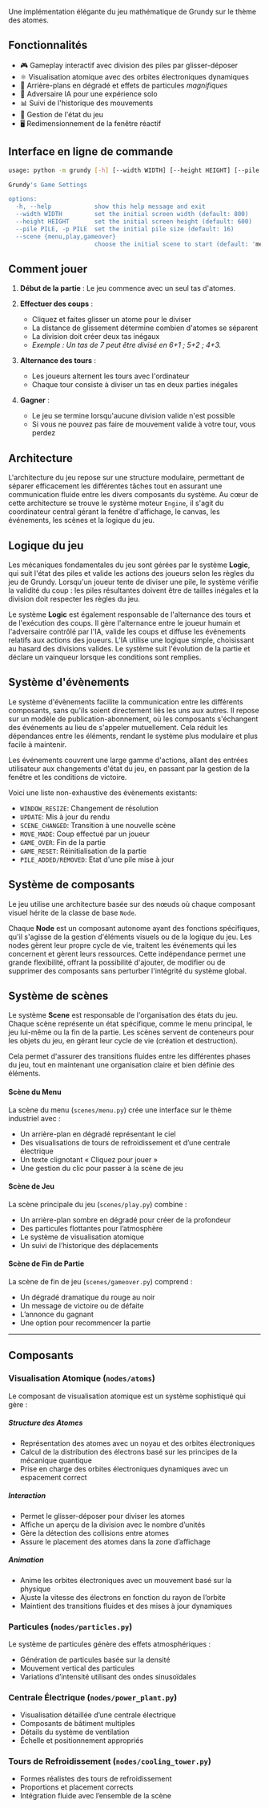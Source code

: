 Une implémentation élégante du jeu mathématique de Grundy sur le thème des atomes.


## Fonctionnalités

- 🎮 Gameplay interactif avec division des piles par glisser-déposer
- ⚛️ Visualisation atomique avec des orbites électroniques dynamiques
- 🎨 Arrière-plans en dégradé et effets de particules *magnifiques*
- 🤖 Adversaire IA pour une expérience solo
- 📊 Suivi de l'historique des mouvements
- 🔄 Gestion de l'état du jeu
- 🖥️ Redimensionnement de la fenêtre réactif

## Interface en ligne de commande

```bash
usage: python -m grundy [-h] [--width WIDTH] [--height HEIGHT] [--pile PILE] [--scene {menu,play,gameover}]

Grundy's Game Settings

options:
  -h, --help            show this help message and exit
  --width WIDTH         set the initial screen width (default: 800)
  --height HEIGHT       set the initial screen height (default: 600)
  --pile PILE, -p PILE  set the initial pile size (default: 16)
  --scene {menu,play,gameover}
                        choose the initial scene to start (default: 'menu')
```

## Comment jouer

1. **Début de la partie** : Le jeu commence avec un seul tas d'atomes.

2. **Effectuer des coups** :
   - Cliquez et faites glisser un atome pour le diviser
   - La distance de glissement détermine combien d'atomes se séparent
   - La division doit créer deux tas inégaux
   - *Exemple : Un tas de 7 peut être divisé en 6+1 ; 5+2 ; 4+3.*

3. **Alternance des tours** :
   - Les joueurs alternent les tours avec l'ordinateur
   - Chaque tour consiste à diviser un tas en deux parties inégales

4. **Gagner** :
   - Le jeu se termine lorsqu'aucune division valide n'est possible
   - Si vous ne pouvez pas faire de mouvement valide à votre tour, vous perdez

## Architecture

L'architecture du jeu repose sur une structure modulaire, permettant de séparer efficacement les différentes tâches tout en assurant une communication fluide entre les divers composants du système. Au cœur de cette architecture se trouve le système moteur `Engine`, il s'agit du coordinateur central gérant la fenêtre d'affichage, le canvas, les événements, les scènes et la logique du jeu.

## **Logique du jeu**

Les mécaniques fondamentales du jeu sont gérées par le système **Logic**, qui suit l'état des piles et valide les actions des joueurs selon les règles du jeu de Grundy. Lorsqu'un joueur tente de diviser une pile, le système vérifie la validité du coup : les piles résultantes doivent être de tailles inégales et la division doit respecter les règles du jeu.

Le système **Logic** est également responsable de l'alternance des tours et de l'exécution des coups. Il gère l'alternance entre le joueur humain et l'adversaire contrôlé par l'IA, valide les coups et diffuse les événements relatifs aux actions des joueurs. L'IA utilise une logique simple, choisissant au hasard des divisions valides. Le système suit l'évolution de la partie et déclare un vainqueur lorsque les conditions sont remplies.

## Système d'évènements

Le système d'évènements facilite la communication entre les différents composants, sans qu'ils soient directement liés les uns aux autres. Il repose sur un modèle de publication-abonnement, où les composants s'échangent des événements au lieu de s'appeler mutuellement. Cela réduit les dépendances entre les éléments, rendant le système plus modulaire et plus facile à maintenir.

Les événements couvrent une large gamme d'actions, allant des entrées utilisateur aux changements d'état du jeu, en passant par la gestion de la fenêtre et les conditions de victoire.

Voici une liste non-exhaustive des évènements existants:
- `WINDOW_RESIZE`: Changement de résolution
- `UPDATE`: Mis à jour du rendu
- `SCENE_CHANGED`: Transition à une nouvelle scène
- `MOVE_MADE`: Coup effectué par un joueur
- `GAME_OVER`: Fin de la partie
- `GAME_RESET`: Réinitialisation de la partie
- `PILE_ADDED/REMOVED`: Etat d'une pile mise à jour

## Système de composants

Le jeu utilise une architecture basée sur des nœuds où chaque composant visuel hérite de la classe de base `Node`.

Chaque **Node** est un composant autonome ayant des fonctions spécifiques, qu'il s'agisse de la gestion d'éléments visuels ou de la logique du jeu. Les nodes gèrent leur propre cycle de vie, traitent les événements qui les concernent et gèrent leurs ressources. Cette indépendance permet une grande flexibilité, offrant la possibilité d'ajouter, de modifier ou de supprimer des composants sans perturber l'intégrité du système global.

## Système de scènes

Le système **Scene** est responsable de l'organisation des états du jeu. Chaque scène représente un état spécifique, comme le menu principal, le jeu lui-même ou la fin de la partie. Les scènes servent de conteneurs pour les objets du jeu, en gérant leur cycle de vie (création et destruction).

 Cela permet d'assurer des transitions fluides entre les différentes phases du jeu, tout en maintenant une organisation claire et bien définie des éléments.

#### Scène du Menu
La scène du menu (`scenes/menu.py`) crée une interface sur le thème industriel avec :

- Un arrière-plan en dégradé représentant le ciel
- Des visualisations de tours de refroidissement et d’une centrale électrique
- Un texte clignotant « Cliquez pour jouer »
- Une gestion du clic pour passer à la scène de jeu

#### Scène de Jeu
La scène principale du jeu (`scenes/play.py`) combine :

- Un arrière-plan sombre en dégradé pour créer de la profondeur
- Des particules flottantes pour l’atmosphère
- Le système de visualisation atomique
- Un suivi de l’historique des déplacements

#### Scène de Fin de Partie
La scène de fin de jeu (`scenes/gameover.py`) comprend :

- Un dégradé dramatique du rouge au noir
- Un message de victoire ou de défaite
- L’annonce du gagnant
- Une option pour recommencer la partie

---

## Composants

### Visualisation Atomique (`nodes/atoms`)
Le composant de visualisation atomique est un système sophistiqué qui gère :

##### Structure des Atomes
- Représentation des atomes avec un noyau et des orbites électroniques
- Calcul de la distribution des électrons basé sur les principes de la mécanique quantique
- Prise en charge des orbites électroniques dynamiques avec un espacement correct

##### Interaction
- Permet le glisser-déposer pour diviser les atomes
- Affiche un aperçu de la division avec le nombre d’unités
- Gère la détection des collisions entre atomes
- Assure le placement des atomes dans la zone d’affichage

##### Animation
- Anime les orbites électroniques avec un mouvement basé sur la physique
- Ajuste la vitesse des électrons en fonction du rayon de l’orbite
- Maintient des transitions fluides et des mises à jour dynamiques

### Particules (`nodes/particles.py`)

Le système de particules génère des effets atmosphériques :

- Génération de particules basée sur la densité
- Mouvement vertical des particules
- Variations d’intensité utilisant des ondes sinusoïdales

### Centrale Électrique (`nodes/power_plant.py`)
- Visualisation détaillée d’une centrale électrique
- Composants de bâtiment multiples
- Détails du système de ventilation
- Échelle et positionnement appropriés

### Tours de Refroidissement (`nodes/cooling_tower.py`)
- Formes réalistes des tours de refroidissement
- Proportions et placement corrects
- Intégration fluide avec l’ensemble de la scène